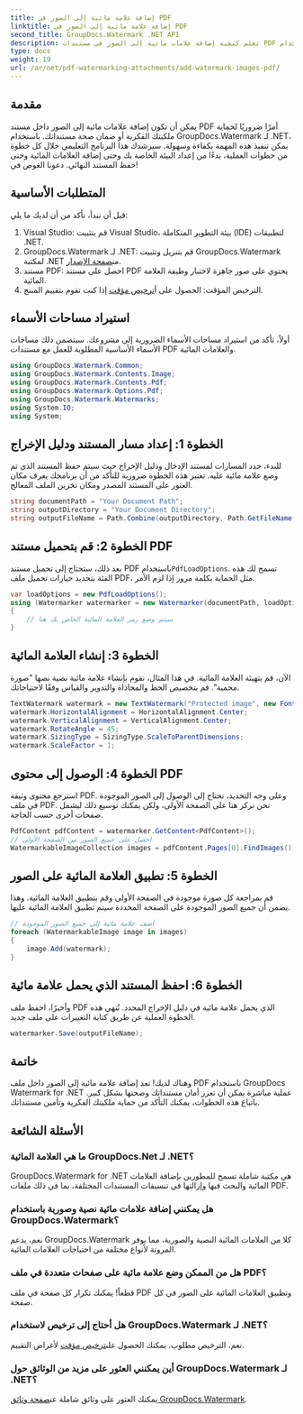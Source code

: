 ```yaml
---
title: إضافة علامة مائية إلى الصور في PDF
linktitle: إضافة علامة مائية إلى الصور في PDF
second_title: GroupDocs.Watermark .NET API
description: تعلم كيفية إضافة علامات مائية إلى الصور في مستندات PDF باستخدام GroupDocs.Watermark لـ .NET من خلال برنامجنا التعليمي المفصل خطوة بخطوة. تأمين ملفات PDF الخاصة بك بسهولة.
type: docs
weight: 19
url: /ar/net/pdf-watermarking-attachments/add-watermark-images-pdf/
---
```

## مقدمة
يمكن أن تكون إضافة علامات مائية إلى الصور داخل مستند PDF أمرًا ضروريًا لحماية ملكيتك الفكرية أو ضمان صحة مستنداتك. باستخدام GroupDocs.Watermark لـ .NET، يمكن تنفيذ هذه المهمة بكفاءة وسهولة. سيرشدك هذا البرنامج التعليمي خلال كل خطوة من خطوات العملية، بدءًا من إعداد البيئة الخاصة بك وحتى إضافة العلامات المائية وحتى حفظ المستند النهائي. دعونا الغوص في!
## المتطلبات الأساسية
قبل أن نبدأ، تأكد من أن لديك ما يلي:
1. Visual Studio: قم بتثبيت Visual Studio، بيئة التطوير المتكاملة (IDE) لتطبيقات .NET.
2.  GroupDocs.Watermark لـ .NET: قم بتنزيل وتثبيت GroupDocs.Watermark لمكتبة .NET من[صفحة الإصدار](https://releases.groupdocs.com/Watermark/net/).
3. مستند PDF: احصل على مستند PDF يحتوي على صور جاهزة لاختبار وظيفة العلامة المائية.
4.  الترخيص المؤقت: الحصول على أ[ترخيص مؤقت](https://purchase.groupdocs.com/temporary-license/) إذا كنت تقوم بتقييم المنتج.
## استيراد مساحات الأسماء
أولاً، تأكد من استيراد مساحات الأسماء الضرورية إلى مشروعك. سيتضمن ذلك مساحات الأسماء الأساسية المطلوبة للعمل مع مستندات PDF والعلامات المائية.
```csharp
using GroupDocs.Watermark.Common;
using GroupDocs.Watermark.Contents.Image;
using GroupDocs.Watermark.Contents.Pdf;
using GroupDocs.Watermark.Options.Pdf;
using GroupDocs.Watermark.Watermarks;
using System.IO;
using System;
```
## الخطوة 1: إعداد مسار المستند ودليل الإخراج
للبدء، حدد المسارات لمستند الإدخال ودليل الإخراج حيث سيتم حفظ المستند الذي تم وضع علامة مائية عليه. تعتبر هذه الخطوة ضرورية للتأكد من أن برنامجك يعرف مكان العثور على المستند المصدر ومكان تخزين الملف المعالج.
```csharp
string documentPath = "Your Document Path";
string outputDirectory = "Your Document Directory";
string outputFileName = Path.Combine(outputDirectory, Path.GetFileName(documentPath));
```
## الخطوة 2: قم بتحميل مستند PDF
 بعد ذلك، ستحتاج إلى تحميل مستند PDF باستخدام`PdfLoadOptions`. تسمح لك هذه الفئة بتحديد خيارات تحميل ملف PDF، مثل الحماية بكلمة مرور إذا لزم الأمر.
```csharp
var loadOptions = new PdfLoadOptions();
using (Watermarker watermarker = new Watermarker(documentPath, loadOptions))
{
    // سيتم وضع رمز العلامة المائية الخاص بك هنا
}
```
## الخطوة 3: إنشاء العلامة المائية
الآن، قم بتهيئة العلامة المائية. في هذا المثال، نقوم بإنشاء علامة مائية نصية نصها "صورة محمية". قم بتخصيص الخط والمحاذاة والتدوير والقياس وفقًا لاحتياجاتك.
```csharp
TextWatermark watermark = new TextWatermark("Protected image", new Font("Arial", 8));
watermark.HorizontalAlignment = HorizontalAlignment.Center;
watermark.VerticalAlignment = VerticalAlignment.Center;
watermark.RotateAngle = 45;
watermark.SizingType = SizingType.ScaleToParentDimensions;
watermark.ScaleFactor = 1;
```
## الخطوة 4: الوصول إلى محتوى PDF
استرجع محتوى وثيقة PDF. وعلى وجه التحديد، نحتاج إلى الوصول إلى الصور الموجودة في ملف PDF. نحن نركز هنا على الصفحة الأولى، ولكن يمكنك توسيع ذلك ليشمل صفحات أخرى حسب الحاجة.
```csharp
PdfContent pdfContent = watermarker.GetContent<PdfContent>();
// احصل على جميع الصور من الصفحة الأولى
WatermarkableImageCollection images = pdfContent.Pages[0].FindImages();
```
## الخطوة 5: تطبيق العلامة المائية على الصور
قم بمراجعة كل صورة موجودة في الصفحة الأولى وقم بتطبيق العلامة المائية. وهذا يضمن أن جميع الصور الموجودة على الصفحة المحددة سيتم تطبيق العلامة المائية عليها.
```csharp
// أضف علامة مائية إلى جميع الصور الموجودة
foreach (WatermarkableImage image in images)
{
    image.Add(watermark);
}
```
## الخطوة 6: احفظ المستند الذي يحمل علامة مائية
وأخيرًا، احفظ ملف PDF الذي يحمل علامة مائية في دليل الإخراج المحدد. تُنهي هذه الخطوة العملية عن طريق كتابة التغييرات على ملف جديد.
```csharp
watermarker.Save(outputFileName);
```
## خاتمة
وهناك لديك! تعد إضافة علامة مائية إلى الصور داخل ملف PDF باستخدام GroupDocs Watermark for .NET عملية مباشرة يمكن أن تعزز أمان مستنداتك وصحتها بشكل كبير. باتباع هذه الخطوات، يمكنك التأكد من حماية ملكيتك الفكرية وتأمين مستنداتك.
## الأسئلة الشائعة
### ما هي العلامة المائية GroupDocs.Net لـ .NET؟
GroupDocs.Watermark for .NET هي مكتبة شاملة تسمح للمطورين بإضافة العلامات المائية والبحث فيها وإزالتها في تنسيقات المستندات المختلفة، بما في ذلك ملفات PDF.
### هل يمكنني إضافة علامات مائية نصية وصورية باستخدام GroupDocs.Watermark؟
نعم، يدعم GroupDocs.Watermark كلا من العلامات المائية النصية والصورية، مما يوفر المرونة لأنواع مختلفة من احتياجات العلامات المائية.
### هل من الممكن وضع علامة مائية على صفحات متعددة في ملف PDF؟
قطعاً! يمكنك تكرار كل صفحة في ملف PDF وتطبيق العلامات المائية على الصور في كل صفحة.
### هل أحتاج إلى ترخيص لاستخدام GroupDocs.Watermark لـ .NET؟
 نعم، الترخيص مطلوب. يمكنك الحصول على[ترخيص مؤقت](https://purchase.groupdocs.com/temporary-license/) لأغراض التقييم.
### أين يمكنني العثور على مزيد من الوثائق حول GroupDocs.Watermark لـ .NET؟
 يمكنك العثور على وثائق شاملة عن[صفحة وثائق GroupDocs.Watermark](https://reference.groupdocs.com/Watermark/net/).